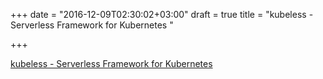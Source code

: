 +++
date = "2016-12-09T02:30:02+03:00"
draft = true
title = "kubeless - Serverless Framework for Kubernetes "

+++

<p><a href="https://t.co/B9kIphpovb">kubeless - Serverless Framework for Kubernetes </a></p>
